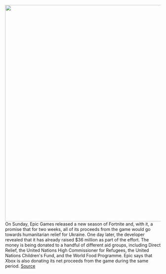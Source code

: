 <img src='https://cdn.vox-cdn.com/thumbor/VjuVL8ZOm3quHSO_bQQOV7h2Vy0=/0x0:1200x607/1200x800/filters:focal(504x208:696x400)/cdn.vox-cdn.com/uploads/chorus_image/image/70651802/fortnite_chapter_3_season_2_agility_uprising_1200x607_d96186ccc35c.0.jpg' width='700px' /><br/>
On Sunday, Epic Games released a new season of Fortnite and, with it, a promise that for two weeks, all of its proceeds from the game would go towards humanitarian relief for Ukraine. One day later, the developer revealed that it has already raised $36 million as part of the effort. The money is being donated to a handful of different aid groups, including Direct Relief, the United Nations High Commissioner for Refugees, the United Nations Children's Fund, and the World Food Programme. Epic says that Xbox is also donating its net proceeds from the game during the same period.
<a href='https://www.theverge.com/2022/3/21/22988901/fortnite-ukraine-relief'> Source <a/>